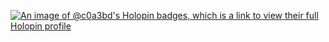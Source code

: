 [![An image of @c0a3bd's Holopin badges, which is a link to view their full Holopin profile](https://holopin.me/c0a3bd)](https://holopin.io/@c0a3bd)
